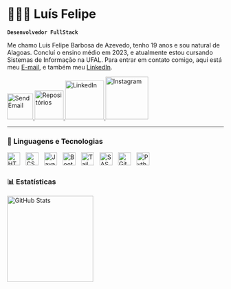 # 👨🏻‍💻 Luís Felipe

**`Desenvolvedor FullStack`**

Me chamo Luis Felipe Barbosa de Azevedo, tenho 19 anos e sou natural de Alagoas. Concluí o ensino médio em 2023, e atualmente estou cursando Sistemas de Informação na UFAL. Para entrar em contato comigo, aqui está meu [E-mail](mailto:lfbarbosaaz@gmail.com), e também meu [LinkedIn](https://www.linkedin.com/in/lu%C3%ADs-felipe-13791330b/).

<p align="left">
    <a href="mailto:lfbarbosaaz@gmail.com" target="_blank">
        <img 
            alt="Send Email" 
            title="Mandar E-mail" 
            src="https://custom-icon-badges.demolab.com/badge/Mail-E61B23.svg?logo=mail"
            style="width:60px;"
        />
    </a>
    <a href="https://github.com/luisffelip?tab=repositories" target="_blank">
        <img 
            alt="Repositórios" 
            title="Repositórios" 
            src="https://custom-icon-badges.demolab.com/badge/Repo-blue.svg?logo=repo"
            style="width:67px;"
        />
    </a>
    <a href="https://www.linkedin.com/in/lu%C3%ADs-felipe-13791330b/" target="_blank">
        <img 
            alt="LinkedIn" 
            title="Meu LinkedIn" 
            src="https://custom-icon-badges.demolab.com/badge/LinkedIn-0A66C2.svg?logo=linkedin&logoColor=white"
            style="width:90px;"
        />
    </a>
    <a href="https://www.instagram.com/luissffelipe_" target="_blank">
        <img 
            alt="Instagram" 
            title="Meu Instagram" 
            src="https://custom-icon-badges.demolab.com/badge/Instagram-E4405F.svg?logo=instagram&logoColor=white"
            style="width:99px;"
        />
    </a>
</p>

---

### 🤖 Linguagens e Tecnologias

<img 
    align="left" 
    alt="HTML"
    title="HTML" 
    width="30px" 
    style="padding-right: 10px;" 
    src="https://cdn.jsdelivr.net/gh/devicons/devicon@latest/icons/html5/html5-original.svg" 
/>
<img 
    align="left" 
    alt="CSS" 
    title="CSS"
    width="30px" 
    style="padding-right: 10px;" 
    src="https://cdn.jsdelivr.net/gh/devicons/devicon@latest/icons/css3/css3-original.svg" 
/>
<img 
    align="left" 
    alt="JavaScript" 
    title="JavaScript"
    width="30px" 
    style="padding-right: 10px;" 
    src="https://cdn.jsdelivr.net/gh/devicons/devicon@latest/icons/javascript/javascript-original.svg" 
/>
<!-- <img 
    align="left" 
    alt="TypeScript"
    title="TypeScript" 
    width="30px" 
    style="padding-right: 10px;" 
    src="https://cdn.jsdelivr.net/gh/devicons/devicon@latest/icons/typescript/typescript-original.svg" 
/>
<img 
    align="left" 
    alt="React"
    title="React" 
    width="30px" 
    style="padding-right: 10px;" 
    src="https://cdn.jsdelivr.net/gh/devicons/devicon@latest/icons/react/react-original.svg" 
/>
<img 
    align="left" 
    alt="Next.js" 
    title="Next.js"
    width="30px" 
    style="padding-right: 10px;" 
    src="https://cdn.jsdelivr.net/gh/devicons/devicon@latest/icons/nextjs/nextjs-original.svg" 
/> -->
<img 
    align="left" 
    alt="Bootstrap"
    title="Bootstrap" 
    width="30px" 
    style="padding-right: 10px;" 
    src="https://cdn.jsdelivr.net/gh/devicons/devicon@latest/icons/bootstrap/bootstrap-original.svg" 
/>
<img 
    align="left" 
    alt="Tailwind" 
    title="Tailwind"
    width="30px" 
    style="padding-right: 10px;" 
    src="https://cdn.jsdelivr.net/gh/devicons/devicon@latest/icons/tailwindcss/tailwindcss-original.svg" 
/>
<img 
    align="left" 
    alt="SASS" 
    title="SASS"
    width="30px" 
    style="padding-right: 10px;" 
    src="https://cdn.jsdelivr.net/gh/devicons/devicon@latest/icons/sass/sass-original.svg" 
/>
<!-- <img 
    align="left" 
    alt="PHP" 
    title="PHP"
    width="30px" 
    style="padding-right: 10px;" 
    src="https://cdn.jsdelivr.net/gh/devicons/devicon@latest/icons/php/php-original.svg" 
/>
<img 
    align="left" 
    alt="Laravel" 
    title="Laravel"
    width="30px" 
    style="padding-right: 10px;" 
    src="https://cdn.jsdelivr.net/gh/devicons/devicon@latest/icons/laravel/laravel-original.svg" 
/>
<img 
    align="left" 
    alt="JQuery" 
    title="JQuery"
    width="30px" 
    style="padding-right: 10px;" 
    src="https://cdn.jsdelivr.net/gh/devicons/devicon@latest/icons/jquery/jquery-original.svg" 
/> -->
<img 
    align="left" 
    alt="Git" 
    title="Git"
    width="30px" 
    style="padding-right: 10px;" 
    src="https://cdn.jsdelivr.net/gh/devicons/devicon@latest/icons/git/git-original.svg" 
/>
<img 
    align="left" 
    alt="Python" 
    title="Python"
    width="30px" 
    style="padding-right: 10px;" 
    src="https://cdn.jsdelivr.net/gh/devicons/devicon@latest/icons/python/python-original.svg" 
/>

<br/>
<br/>

### 📊 Estatísticas

<!-- <p>
  <img 
    align="left" 
    alt="GitHub Stats" 
    height="200" 
    style="padding-right: 10px;" 
    src="https://github-readme-stats.vercel.app/api?username=luisffelip&show_icons=true&theme=tokyonight&include_all_commits=true&locale=pt-br" 
  /> -->

<img 
      align="left" 
      alt="GitHub Stats" 
      height="200" 
      src="https://github-readme-stats.vercel.app/api/top-langs/?username=luisffelip&theme=tokyonight&layout=compact&custom_title=Tecnologias&langs_count=9" 
  />

</p>
